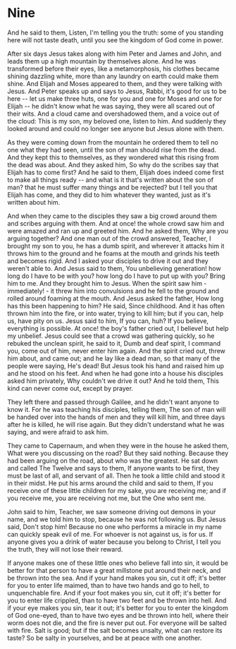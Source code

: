 # Nine

And he said to them, Listen, I'm telling you the truth: some of you standing here will not taste death, until you see the kingdom of God come in power.

After six days Jesus takes along with him Peter and James and John, and leads them up a high mountain by themselves alone. And he was transformed before their eyes, like a metamorphosis, his clothes became shining dazzling white, more than any laundry on earth could make them shine. And Elijah and Moses appeared to them, and they were talking with Jesus. And Peter speaks up and says to Jesus, Rabbi, it's good for us to be here -- let us make three huts, one for you and one for Moses and one for Elijah -- he didn't know what he was saying, they were all scared out of their wits. And a cloud came and overshadowed them, and a voice out of the cloud: This is my son, my beloved one, listen to him. And suddenly they looked around and could no longer see anyone but Jesus alone with them.

As they were coming down from the mountain he ordered them to tell no one what they had seen, until the son of man should rise from the dead. And they kept this to themselves, as they wondered what this rising from the dead was about. And they asked him, So why do the scribes say that Elijah has to come first? And he said to them, Elijah does indeed come first to make all things ready -- and what is it that's written about the son of man? that he must suffer many things and be rejected? but I tell you that Elijah has come, and they did to him whatever they wanted, just as it's written about him.

And when they came to the disciples they saw a big crowd around them and scribes arguing with them. And at once! the whole crowd saw him and were amazed and ran up and greeted him. And he asked them, Why are you arguing together? And one man out of the crowd answered, Teacher, I brought my son to you, he has a dumb spirit, and wherever it attacks him it throws him to the ground and he foams at the mouth and grinds his teeth and becomes rigid. And I asked your disciples to drive it out and they weren't able to. And Jesus said to them, You unbelieving generation! how long do I have to be with you? how long do I have to put up with you? Bring him to me. And they brought him to Jesus. When the spirit saw him - immediately! - it threw him into convulsions and he fell to the ground and rolled around foaming at the mouth. And Jesus asked the father, How long has this been happening to him? He said, Since childhood. And it has often thrown him into the fire, or into water, trying to kill him; but if you can, help us, have pity on us. Jesus said to him, If you can, huh? If you believe, everything is possible. At once! the boy's father cried out, I believe! but help my unbelief. Jesus could see that a crowd was gathering quickly, so he rebuked the unclean spirit, he said to it, Dumb and deaf spirit, I command you, come out of him, never enter him again. And the spirit cried out, threw him about, and came out; and he lay like a dead man, so that many of the people were saying, He's dead! But Jesus took his hand and raised him up and he stood on his feet. And when he had gone into a house his disciples asked him privately, Why couldn't we drive it out? And he told them, This kind can never come out, except by prayer.

They left there and passed through Galilee, and he didn't want anyone to know it. For he was teaching his disciples, telling them, The son of man will be handed over into the hands of men and they will kill him, and three days after he is killed, he will rise again. But they didn't understand what he was saying, and were afraid to ask him.

They came to Capernaum, and when they were in the house he asked them, What were you discussing on the road? But they said nothing. Because they had been arguing on the road, about who was the greatest. He sat down and called The Twelve and says to them, If anyone wants to be first, they must be last of all, and servant of all. Then he took a little child and stood it in their midst. He put his arms around the child and said to them, If you receive one of these little children for my sake, you are receiving me; and if you receive me, you are receiving not me, but the One who sent me.

John said to him, Teacher, we saw someone driving out demons in your name, and we told him to stop, because he was not following us. But Jesus said, Don't stop him! Because no one who performs a miracle in my name can quickly speak evil of me. For whoever is not against us, is for us. If anyone gives you a drink of water because you belong to Christ, I tell you the truth, they will not lose their reward.

If anyone makes one of these little ones who believe fall into sin, it would be better for that person to have a great millstone put around their neck, and be thrown into the sea. And if your hand makes you sin, cut it off; it's better for you to enter life maimed, than to have two hands and go to hell, to unquenchable fire. And if your foot makes you sin, cut it off; it's better for you to enter life crippled, than to have two feet and be thrown into hell. And if your eye makes you sin, tear it out; it's better for you to enter the kingdom of God one-eyed, than to have two eyes and be thrown into hell, where their worm does not die, and the fire is never put out. For everyone will be salted with fire. Salt is good; but if the salt becomes unsalty, what can restore its taste? So be salty in yourselves, and be at peace with one another.

